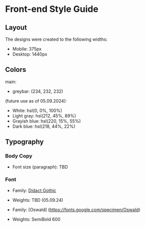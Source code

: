 

# Front-end Style Guide

## Layout

The designs were created to the following widths:

- Mobile: 375px
- Desktop: 1440px

## Colors
main:
- greybar: (234, 232, 232)


(future use as of 05.09.2024):
- White: hsl(0, 0%, 100%)
- Light gray: hsl(212, 45%, 89%)
- Grayish blue: hsl(220, 15%, 55%)
- Dark blue: hsl(218, 44%, 22%)

## Typography

### Body Copy

- Font size (paragraph): TBD

### Font

- Family: [Didact Gothic](https://fonts.google.com/specimen/Didact+Gothic)
- Weights: TBD (05.09.24)

- Family: [Oswald] (https://fonts.google.com/specimen/Oswald)
- Weights: SemiBold 600


